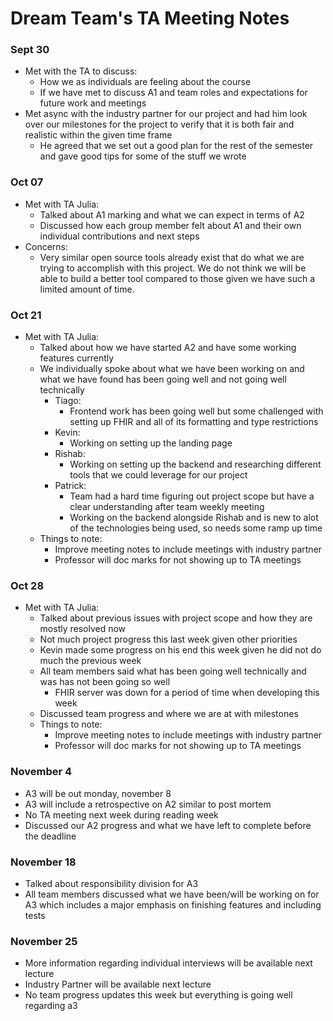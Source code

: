 # Dream Team's TA Meeting Notes

### Sept 30
- Met with the TA to discuss:
    - How we as individuals are feeling about the course
    - If we have met to discuss A1 and team roles and expectations for future work and meetings
 - Met async with the industry partner for our project and had him look over our milestones for the project to verify that it is both fair and realistic within the given time frame
     - He agreed that we set out a good plan for the rest of the semester and gave good tips for some of the stuff we wrote 

### Oct 07
- Met with TA Julia:
    - Talked about A1 marking and what we can expect in terms of A2
    - Discussed how each group member felt about A1 and their own individual contributions and next steps
- Concerns:
    - Very similar open source tools already exist that do what we are trying to accomplish with this project. We do not think we will be able to build a better tool compared to those given we have such a limited amount of time.  


### Oct 21
- Met with TA Julia:
    - Talked about how we have started A2 and have some working features currently
    - We individually spoke about what we have been working on and what we have found has been going well and not going well technically
        - Tiago:
            - Frontend work has been going well but some challenged with setting up FHIR and all of its formatting and type restrictions
        - Kevin:
            - Working on setting up the landing page
        - Rishab:
            - Working on setting up the backend and researching different tools that we could leverage for our project
        - Patrick:
            - Team had a hard time figuring out project scope but have a clear understanding after team weekly meeting
            - Working on the backend alongside Rishab and is new to alot of the technologies being used, so needs some ramp up time  
    - Things to note:
        - Improve meeting notes to include meetings with industry partner
        - Professor will doc marks for not showing up to TA meetings 


### Oct 28
- Met with TA Julia:
    - Talked about previous issues with project scope and how they are mostly resolved now
    - Not much project progress this last week given other priorities
    - Kevin made some progress on his end this week given he did not do much the previous week
    - All team members said what has been going well technically and was has not been going so well
        - FHIR server was down for a period of time when developing this week
    - Discussed team progress and where we are at with milestones
    - Things to note:
        - Improve meeting notes to include meetings with industry partner
        - Professor will doc marks for not showing up to TA meetings 
 
 ### November 4
- A3 will be out monday, november 8
- A3 will include a retrospective on A2 similar to post mortem
- No TA meeting next week during reading week
- Discussed our A2 progress and what we have left to complete before the deadline


### November 18
- Talked about responsibility division for A3
- All team members discussed what we have been/will be working on for A3 which includes a major emphasis on finishing features and including tests

### November 25
- More information regarding individual interviews will be available next lecture
- Industry Partner will be available next lecture
- No team progress updates this week but everything is going well regarding a3
